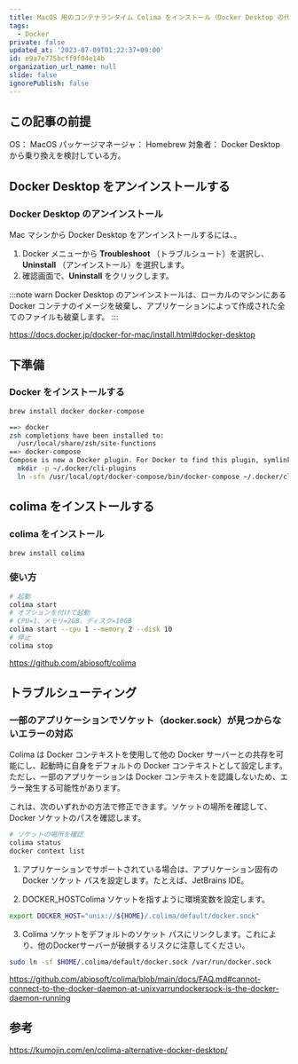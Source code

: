```yaml
---
title: MacOS 用のコンテナランタイム Colima をインストール（Docker Desktop の代替）
tags:
  - Docker
private: false
updated_at: '2023-07-09T01:22:37+09:00'
id: e9a7e775bcff9f04e14b
organization_url_name: null
slide: false
ignorePublish: false
---
```


## この記事の前提

OS： MacOS
パッケージマネージャ： Homebrew
対象者： Docker Desktop から乗り換えを検討している方。

## Docker Desktop をアンインストールする

### Docker Desktop のアンインストール

Mac マシンから Docker Desktop をアンインストールするには、。

1. Docker メニューから **Troubleshoot** （トラブルシュート）を選択し、 **Uninstall** （アンインストール）を選択します。
1. 確認画面で、**Uninstall** をクリックします。

:::note warn
Docker Desktop のアンインストールは、ローカルのマシンにある Docker コンテナのイメージを破棄し、アプリケーションによって作成された全てのファイルも破棄します。
:::

https://docs.docker.jp/docker-for-mac/install.html#docker-desktop

## 下準備

### Docker をインストールする

```bash
brew install docker docker-compose

==> docker
zsh completions have been installed to:
  /usr/local/share/zsh/site-functions
==> docker-compose
Compose is now a Docker plugin. For Docker to find this plugin, symlink it:
  mkdir -p ~/.docker/cli-plugins
  ln -sfn /usr/local/opt/docker-compose/bin/docker-compose ~/.docker/cli-plugins/docker-compose
```

## colima をインストールする

### colima をインストール

```bash
brew install colima
```

### 使い方

```sh
# 起動
colima start
# オプションを付けて起動
# CPU=1、メモリ=2GB、ディスク=10GB
colima start --cpu 1 --memory 2 --disk 10
# 停止
colima stop
```

https://github.com/abiosoft/colima

## トラブルシューティング

### 一部のアプリケーションでソケット（docker.sock）が見つからないエラーの対応

Colima は Docker コンテキストを使用して他の Docker サーバーとの共存を可能にし、起動時に自身をデフォルトの Docker コンテキストとして設定します。
ただし、一部のアプリケーションは Docker コンテキストを認識しないため、エラー発生する可能性があります。

これは、次のいずれかの方法で修正できます。ソケットの場所を確認して、Docker ソケットのパスを確認します。

```sh
# ソケットの場所を確認
colima status
docker context list
```

1. アプリケーションでサポートされている場合は、アプリケーション固有の Docker ソケット パスを設定します。たとえば、JetBrains IDE。

2. DOCKER_HOSTColima ソケットを指すように環境変数を設定します。

```sh
export DOCKER_HOST="unix://${HOME}/.colima/default/docker.sock"
```

3. Colima ソケットをデフォルトのソケット パスにリンクします。これにより、他のDockerサーバーが破損するリスクに注意してください。

```sh
sudo ln -sf $HOME/.colima/default/docker.sock /var/run/docker.sock
```

https://github.com/abiosoft/colima/blob/main/docs/FAQ.md#cannot-connect-to-the-docker-daemon-at-unixvarrundockersock-is-the-docker-daemon-running

## 参考

https://kumojin.com/en/colima-alternative-docker-desktop/
